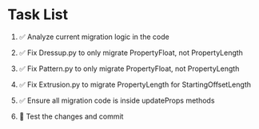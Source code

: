# Task List

1. ✅ Analyze current migration logic in the code

2. ✅ Fix Dressup.py to only migrate PropertyFloat, not PropertyLength

3. ✅ Fix Pattern.py to only migrate PropertyFloat, not PropertyLength

4. ✅ Fix Extrusion.py to migrate PropertyLength for StartingOffsetLength

5. ✅ Ensure all migration code is inside updateProps methods

6. 🔄 Test the changes and commit


